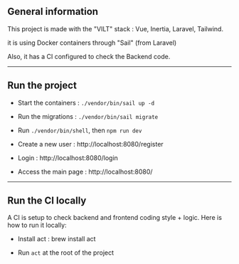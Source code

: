 ## General information
This project is made with the "VILT" stack : Vue, Inertia, Laravel, Tailwind.

it is using Docker containers through "Sail" (from Laravel)

Also, it has a CI configured to check the Backend code.

<hr />

## Run the project

- Start the containers : `./vendor/bin/sail up -d`

- Run the migrations : `./vendor/bin/sail migrate`

- Run `./vendor/bin/shell`, then `npm run dev`

- Create a new user : http://localhost:8080/register

- Login : http://localhost:8080/login

- Access the main page : http://localhost:8080/

<hr>

## Run the CI locally
A CI is setup to check backend and frontend coding style + logic. Here is how to run it locally:

- Install act : brew install act

- Run `act` at the root of the project

